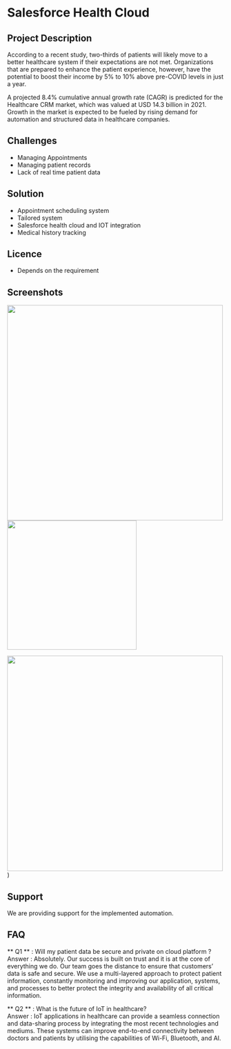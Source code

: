 # Salesforce Health Cloud 

## Project Description
According to a recent study, two-thirds of patients will likely move to a better healthcare system if their expectations are not met. Organizations that are prepared to enhance the patient experience, however, have the potential to boost their income by 5% to 10% above pre-COVID levels in just a year.

A projected 8.4% cumulative annual growth rate (CAGR) is predicted for the Healthcare CRM market, which was valued at USD 14.3 billion in 2021. Growth in the market is expected to be fueled by rising demand for automation and structured data in healthcare companies.

## Challenges
* Managing Appointments
* Managing patient records
* Lack of real time patient data

## Solution
* Appointment scheduling system
* Tailored system
* Salesforce health cloud and IOT integration
* Medical history tracking 

## Licence
* Depends on the requirement

## Screenshots 

<img src="https://user-images.githubusercontent.com/108627612/229039697-a2bdb9f7-918d-4224-9b39-e1104200f727.png" width="500">

<img src="https://user-images.githubusercontent.com/108627612/229039739-065d4970-e098-4623-a8aa-3d6f9171f261.png" width="300">

<img src="https://user-images.githubusercontent.com/108627612/229039766-543f5eeb-f110-4a98-a0fe-8c111f5e0dfa.png" width="500">)


## Support
We are providing support for the implemented automation. 

## FAQ
** Q1 ** : Will my patient data be secure and private on cloud platform ?
<BR>Answer : Absolutely. Our success is built on trust and it is at the core of everything we do. Our team goes the distance to ensure that customers’ data is safe and secure. We use a multi-layered approach to protect patient information, constantly monitoring and improving our application, systems, and processes to better protect the integrity and availability of all critical information. </Br>

** Q2 ** : What is the future of IoT in healthcare?
<BR>Answer : IoT applications in healthcare can provide a seamless connection and data-sharing process by integrating the most recent technologies and mediums. These systems can improve end-to-end connectivity between doctors and patients by utilising the capabilities of Wi-Fi, Bluetooth, and AI.</BR>



